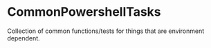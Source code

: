 # CommonPowershellTasks
Collection of common functions/tests for things that are environment dependent.
